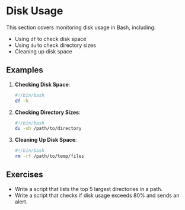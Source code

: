 # Disk Usage

This section covers monitoring disk usage in Bash, including:

- Using `df` to check disk space
- Using `du` to check directory sizes
- Cleaning up disk space

## Examples

1. **Checking Disk Space**:
   ```bash
   #!/bin/bash
   df -h
   ```

2. **Checking Directory Sizes**:
   ```bash
   #!/bin/bash
   du -sh /path/to/directory
   ```

3. **Cleaning Up Disk Space**:
   ```bash
   #!/bin/bash
   rm -rf /path/to/temp/files
   ```

## Exercises

- Write a script that lists the top 5 largest directories in a path.
- Write a script that checks if disk usage exceeds 80% and sends an alert.